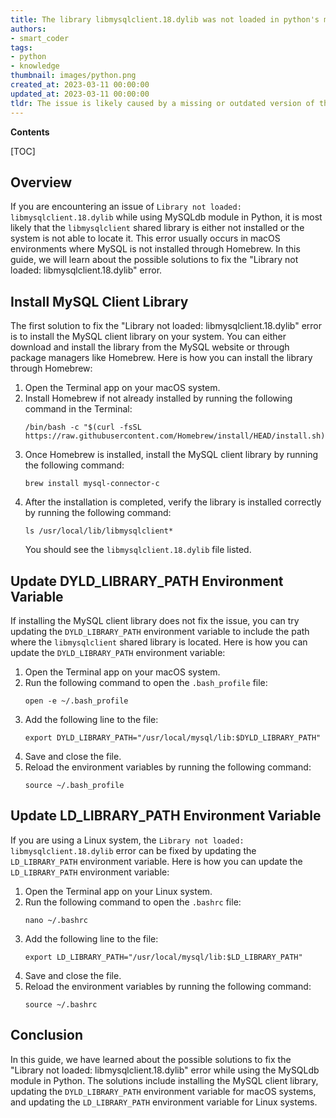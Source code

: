 ```yaml
---
title: The library libmysqlclient.18.dylib was not loaded in python's mysqldb
authors:
- smart_coder
tags:
- python
- knowledge
thumbnail: images/python.png
created_at: 2023-03-11 00:00:00
updated_at: 2023-03-11 00:00:00
tldr: The issue is likely caused by a missing or outdated version of the libmysqlclient library that the Python MySQLdb module is dependent on.
---
```


**Contents**

[TOC]

Overview
--------
If you are encountering an issue of `Library not loaded: libmysqlclient.18.dylib` while using MySQLdb module in Python, it is most likely that the `libmysqlclient` shared library is either not installed or the system is not able to locate it. This error usually occurs in macOS environments where MySQL is not installed through Homebrew. In this guide, we will learn about the possible solutions to fix the "Library not loaded: libmysqlclient.18.dylib" error.


Install MySQL Client Library
---------------------------
The first solution to fix the "Library not loaded: libmysqlclient.18.dylib" error is to install the MySQL client library on your system. You can either download and install the library from the MySQL website or through package managers like Homebrew. Here is how you can install the library through Homebrew:

1. Open the Terminal app on your macOS system.
2. Install Homebrew if not already installed by running the following command in the Terminal:
    ```
    /bin/bash -c "$(curl -fsSL https://raw.githubusercontent.com/Homebrew/install/HEAD/install.sh)"
    ```
3. Once Homebrew is installed, install the MySQL client library by running the following command:
    ```
    brew install mysql-connector-c
    ```
4. After the installation is completed, verify the library is installed correctly by running the following command:
    ```
    ls /usr/local/lib/libmysqlclient*
    ```
    You should see the `libmysqlclient.18.dylib` file listed.


Update DYLD_LIBRARY_PATH Environment Variable
----------------------------------------------
If installing the MySQL client library does not fix the issue, you can try updating the `DYLD_LIBRARY_PATH` environment variable to include the path where the `libmysqlclient` shared library is located. Here is how you can update the `DYLD_LIBRARY_PATH` environment variable:

1. Open the Terminal app on your macOS system.
2. Run the following command to open the `.bash_profile` file:
    ```
    open -e ~/.bash_profile
    ```
3. Add the following line to the file:
    ```
    export DYLD_LIBRARY_PATH="/usr/local/mysql/lib:$DYLD_LIBRARY_PATH"
    ```
4. Save and close the file.
5. Reload the environment variables by running the following command:
    ```
    source ~/.bash_profile
    ```


Update LD_LIBRARY_PATH Environment Variable
--------------------------------------------
If you are using a Linux system, the `Library not loaded: libmysqlclient.18.dylib` error can be fixed by updating the `LD_LIBRARY_PATH` environment variable. Here is how you can update the `LD_LIBRARY_PATH` environment variable:

1. Open the Terminal app on your Linux system.
2. Run the following command to open the `.bashrc` file:
    ```
    nano ~/.bashrc
    ```
3. Add the following line to the file:
    ```
    export LD_LIBRARY_PATH="/usr/local/mysql/lib:$LD_LIBRARY_PATH"
    ```
4. Save and close the file.
5. Reload the environment variables by running the following command:
    ```
    source ~/.bashrc
    ```


Conclusion
----------
In this guide, we have learned about the possible solutions to fix the "Library not loaded: libmysqlclient.18.dylib" error while using the MySQLdb module in Python. The solutions include installing the MySQL client library, updating the `DYLD_LIBRARY_PATH` environment variable for macOS systems, and updating the `LD_LIBRARY_PATH` environment variable for Linux systems.
